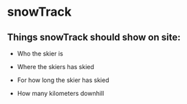 # snowTrack


## Things snowTrack should show on site:

* Who the skier is

* Where the skiers has skied

* For how long the skier has skied

* How many kilometers downhill

